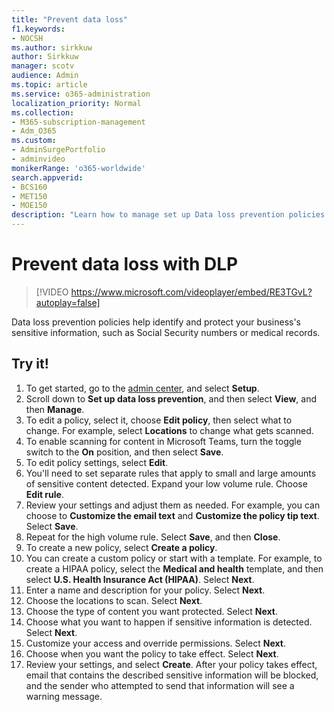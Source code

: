 ```yaml
---
title: "Prevent data loss"
f1.keywords:
- NOCSH
ms.author: sirkkuw
author: Sirkkuw
manager: scotv
audience: Admin
ms.topic: article
ms.service: o365-administration
localization_priority: Normal
ms.collection: 
- M365-subscription-management 
- Adm_O365
ms.custom: 
- AdminSurgePortfolio
- adminvideo
monikerRange: 'o365-worldwide'
search.appverid:
- BCS160
- MET150
- MOE150
description: "Learn how to manage set up Data loss prevention policies."
---
```


# Prevent data loss with DLP

> [!VIDEO https://www.microsoft.com/videoplayer/embed/RE3TGvL?autoplay=false]

Data loss prevention policies help identify and protect your business's sensitive information, such as Social Security numbers or medical records. 

## Try it!

1. To get started, go to the [admin center](https://admin.microsoft.com), and select **Setup**.
1. Scroll down to **Set up data loss prevention**, and then select **View**, and then **Manage**.
1. To edit a policy, select it, choose **Edit policy**, then select what to change. For example, select **Locations** to change what gets scanned.
1. To enable scanning for content in Microsoft Teams, turn the toggle switch to the **On** position, and then select **Save**.
1. To edit policy settings, select **Edit**.
1. You'll need to set separate rules that apply to small and large amounts of sensitive content detected. Expand your low volume rule. Choose **Edit rule**.
1. Review your settings and adjust them as needed. For example, you can choose to **Customize the email text** and **Customize the policy tip text**. Select **Save**.
1. Repeat for the high volume rule. Select **Save**, and then **Close**.
1. To create a new policy, select **Create a policy**.
1. You can create a custom policy or start with a template. For example, to create a HIPAA policy, select the **Medical and health** template, and then select **U.S. Health Insurance Act (HIPAA)**. Select **Next**.
1. Enter a name and description for your policy. Select **Next**.
1. Choose the locations to scan. Select **Next**.
1. Choose the type of content you want protected. Select **Next**.
1. Choose what you want to happen if sensitive information is detected. Select **Next**.
1. Customize your access and override permissions. Select **Next**.
1. Choose when you want the policy to take effect. Select **Next**.
1. Review your settings, and select **Create**. After your policy takes effect, email that contains the described sensitive information will be blocked, and the sender who attempted to send that information will see a warning message.